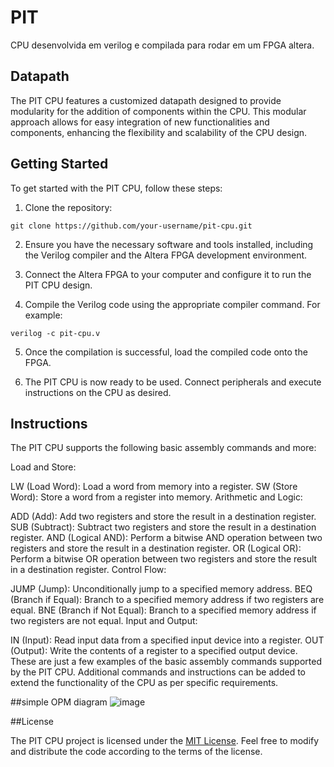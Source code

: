 # PIT
CPU desenvolvida em verilog e compilada para rodar em um FPGA altera. 

## Datapath

The PIT CPU features a customized datapath designed to provide modularity for the addition of components within the CPU. This modular approach allows for easy integration of new functionalities and components, enhancing the flexibility and scalability of the CPU design.

## Getting Started

To get started with the PIT CPU, follow these steps:

1. Clone the repository:
```
git clone https://github.com/your-username/pit-cpu.git
```

2. Ensure you have the necessary software and tools installed, including the Verilog compiler and the Altera FPGA development environment.

3. Connect the Altera FPGA to your computer and configure it to run the PIT CPU design.

4. Compile the Verilog code using the appropriate compiler command. For example:
```
verilog -c pit-cpu.v
```

5. Once the compilation is successful, load the compiled code onto the FPGA.

6. The PIT CPU is now ready to be used. Connect peripherals and execute instructions on the CPU as desired.


## Instructions
The PIT CPU supports the following basic assembly commands and more:

Load and Store:

LW (Load Word): Load a word from memory into a register.
SW (Store Word): Store a word from a register into memory.
Arithmetic and Logic:

ADD (Add): Add two registers and store the result in a destination register.
SUB (Subtract): Subtract two registers and store the result in a destination register.
AND (Logical AND): Perform a bitwise AND operation between two registers and store the result in a destination register.
OR (Logical OR): Perform a bitwise OR operation between two registers and store the result in a destination register.
Control Flow:

JUMP (Jump): Unconditionally jump to a specified memory address.
BEQ (Branch if Equal): Branch to a specified memory address if two registers are equal.
BNE (Branch if Not Equal): Branch to a specified memory address if two registers are not equal.
Input and Output:

IN (Input): Read input data from a specified input device into a register.
OUT (Output): Write the contents of a register to a specified output device.
These are just a few examples of the basic assembly commands supported by the PIT CPU. Additional commands and instructions can be added to extend the functionality of the CPU as per specific requirements.

##simple OPM diagram
![image](https://github.com/manoel-serafim/PIT/assets/57204406/56d37aa6-40ef-45bd-87aa-5e9bb4d73e4c)


##License

The PIT CPU project is licensed under the [MIT License](LICENSE). Feel free to modify and distribute the code according to the terms of the license.

